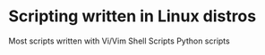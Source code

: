 # Scripting written in Linux distros 
Most scripts written with Vi/Vim
Shell Scripts
Python scripts 
